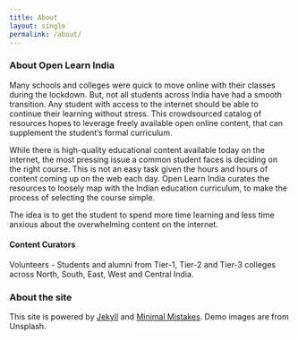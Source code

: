 ```yaml
---
title: About
layout: single
permalink: /about/
---
```

### About Open Learn India
Many schools and colleges were quick to move online with their classes during the lockdown. But, not all students across India have had a smooth transition. Any student with access to the internet should be able to continue their learning without stress. This crowdsourced catalog of resources hopes to leverage freely available open online content, that can supplement the student’s formal curriculum.

While there is high-quality educational content available today on the internet, the most pressing issue a common student faces is deciding on the right course. This is not an easy task given the hours and hours of content coming up on the web each day. Open Learn India curates the resources to loosely map with the Indian education curriculum, to make the process of selecting the course simple.

The idea is to get the student to spend more time learning and less time anxious about the overwhelming content on the internet.

#### Content Curators
Volunteers - Students and alumni from Tier-1, Tier-2 and Tier-3 colleges across North, South, East, West and Central India.

### About the site
This site is powered by [Jekyll](jekyllrb.com/) and [Minimal Mistakes](https://mademistakes.com/minimal-mistakes/). Demo images are from Unsplash.

<!-- [Terms & Privacy Policy]({% link _pages/terms.md %})
{: .notice} -->
